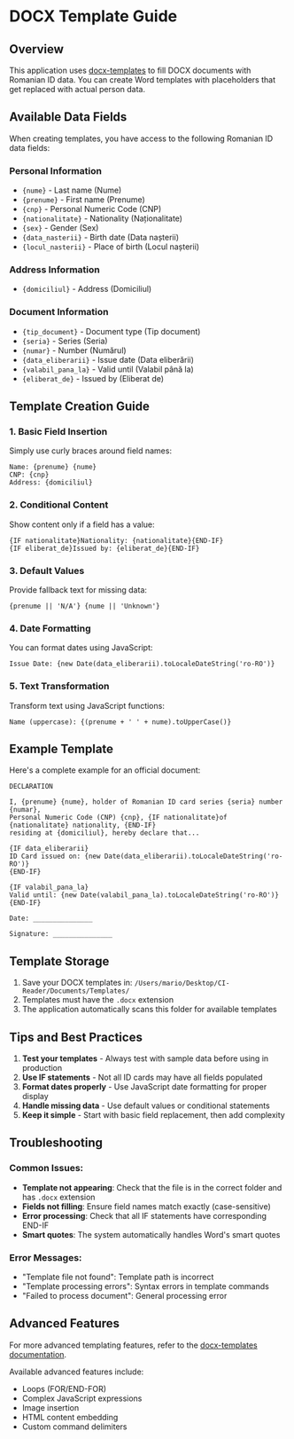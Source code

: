 # DOCX Template Guide

## Overview

This application uses [docx-templates](https://www.npmjs.com/package/docx-templates) to fill DOCX
documents with Romanian ID data. You can create Word templates with placeholders that get replaced
with actual person data.

## Available Data Fields

When creating templates, you have access to the following Romanian ID data fields:

### Personal Information

- `{nume}` - Last name (Nume)
- `{prenume}` - First name (Prenume)
- `{cnp}` - Personal Numeric Code (CNP)
- `{nationalitate}` - Nationality (Naționalitate)
- `{sex}` - Gender (Sex)
- `{data_nasterii}` - Birth date (Data nașterii)
- `{locul_nasterii}` - Place of birth (Locul nașterii)

### Address Information

- `{domiciliul}` - Address (Domiciliul)

### Document Information

- `{tip_document}` - Document type (Tip document)
- `{seria}` - Series (Seria)
- `{numar}` - Number (Numărul)
- `{data_eliberarii}` - Issue date (Data eliberării)
- `{valabil_pana_la}` - Valid until (Valabil până la)
- `{eliberat_de}` - Issued by (Eliberat de)

## Template Creation Guide

### 1. Basic Field Insertion

Simply use curly braces around field names:

```
Name: {prenume} {nume}
CNP: {cnp}
Address: {domiciliul}
```

### 2. Conditional Content

Show content only if a field has a value:

```
{IF nationalitate}Nationality: {nationalitate}{END-IF}
{IF eliberat_de}Issued by: {eliberat_de}{END-IF}
```

### 3. Default Values

Provide fallback text for missing data:

```
{prenume || 'N/A'} {nume || 'Unknown'}
```

### 4. Date Formatting

You can format dates using JavaScript:

```
Issue Date: {new Date(data_eliberarii).toLocaleDateString('ro-RO')}
```

### 5. Text Transformation

Transform text using JavaScript functions:

```
Name (uppercase): {(prenume + ' ' + nume).toUpperCase()}
```

## Example Template

Here's a complete example for an official document:

```
DECLARATION

I, {prenume} {nume}, holder of Romanian ID card series {seria} number {numar},
Personal Numeric Code (CNP) {cnp}, {IF nationalitate}of {nationalitate} nationality, {END-IF}
residing at {domiciliul}, hereby declare that...

{IF data_eliberarii}
ID Card issued on: {new Date(data_eliberarii).toLocaleDateString('ro-RO')}
{END-IF}

{IF valabil_pana_la}
Valid until: {new Date(valabil_pana_la).toLocaleDateString('ro-RO')}
{END-IF}

Date: _______________

Signature: _______________
```

## Template Storage

1. Save your DOCX templates in: `/Users/mario/Desktop/CI-Reader/Documents/Templates/`
2. Templates must have the `.docx` extension
3. The application automatically scans this folder for available templates

## Tips and Best Practices

1. **Test your templates** - Always test with sample data before using in production
2. **Use IF statements** - Not all ID cards may have all fields populated
3. **Format dates properly** - Use JavaScript date formatting for proper display
4. **Handle missing data** - Use default values or conditional statements
5. **Keep it simple** - Start with basic field replacement, then add complexity

## Troubleshooting

### Common Issues:

- **Template not appearing**: Check that the file is in the correct folder and has `.docx` extension
- **Fields not filling**: Ensure field names match exactly (case-sensitive)
- **Error processing**: Check that all IF statements have corresponding END-IF
- **Smart quotes**: The system automatically handles Word's smart quotes

### Error Messages:

- "Template file not found": Template path is incorrect
- "Template processing errors": Syntax errors in template commands
- "Failed to process document": General processing error

## Advanced Features

For more advanced templating features, refer to the
[docx-templates documentation](https://www.npmjs.com/package/docx-templates).

Available advanced features include:

- Loops (FOR/END-FOR)
- Complex JavaScript expressions
- Image insertion
- HTML content embedding
- Custom command delimiters

